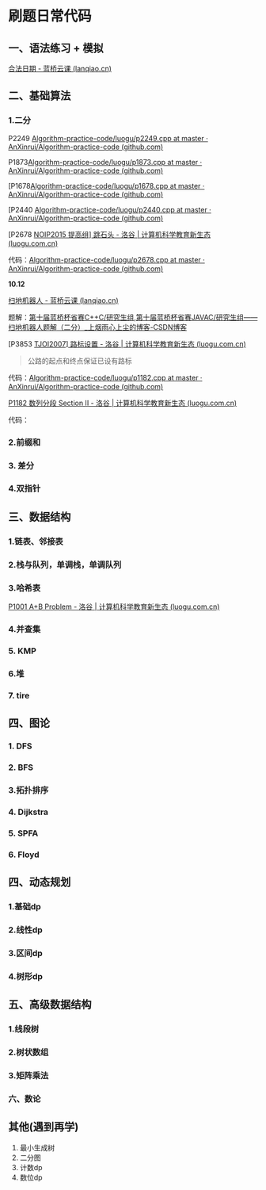 # 刷题日常代码

## 一、语法练习 + 模拟

[合法日期 - 蓝桥云课 (lanqiao.cn)](https://www.lanqiao.cn/problems/541/learning/?page=1&first_category_id=1&sort=students_count&second_category_id=3&tags=模拟)





## 二、基础算法

### 1.二分

P2249 [Algorithm-practice-code/luogu/p2249.cpp at master · AnXinrui/Algorithm-practice-code (github.com)](https://github.com/AnXinrui/Algorithm-practice-code/blob/master/luogu/p2249.cpp)

P1873[Algorithm-practice-code/luogu/p1873.cpp at master · AnXinrui/Algorithm-practice-code (github.com)](https://github.com/AnXinrui/Algorithm-practice-code/blob/master/luogu/p1873.cpp)



[P1678[Algorithm-practice-code/luogu/p1678.cpp at master · AnXinrui/Algorithm-practice-code (github.com)](https://github.com/AnXinrui/Algorithm-practice-code/blob/master/luogu/p1678.cpp)





[P2440 [Algorithm-practice-code/luogu/p2440.cpp at master · AnXinrui/Algorithm-practice-code (github.com)](https://github.com/AnXinrui/Algorithm-practice-code/blob/master/luogu/p2440.cpp)



[P2678 [NOIP2015 提高组\] 跳石头 - 洛谷 | 计算机科学教育新生态 (luogu.com.cn)](https://www.luogu.com.cn/problem/P2678)

代码：[Algorithm-practice-code/luogu/p2678.cpp at master · AnXinrui/Algorithm-practice-code (github.com)](https://github.com/AnXinrui/Algorithm-practice-code/blob/master/luogu/p2678.cpp)

**10.12**

[扫地机器人 - 蓝桥云课 (lanqiao.cn)](https://www.lanqiao.cn/problems/199/learning/?page=1&first_category_id=1&sort=students_count&name=机器人)

题解：[第十届蓝桥杯省赛C++C/研究生组,第十届蓝桥杯省赛JAVAC/研究生组——扫地机器人题解（二分）_上烟雨心上尘的博客-CSDN博客](https://blog.csdn.net/weixin_64632836/article/details/133777504?spm=1001.2014.3001.5502)

[P3853 [TJOI2007\] 路标设置 - 洛谷 | 计算机科学教育新生态 (luogu.com.cn)](https://www.luogu.com.cn/problem/P3853)

> 公路的起点和终点保证已设有路标 

代码：[Algorithm-practice-code/luogu/p1182.cpp at master · AnXinrui/Algorithm-practice-code (github.com)](https://github.com/AnXinrui/Algorithm-practice-code/blob/master/luogu/p1182.cpp)

[P1182 数列分段 Section II - 洛谷 | 计算机科学教育新生态 (luogu.com.cn)](https://www.luogu.com.cn/problem/P1182)

代码：

### 2.前缀和

### 3. 差分

### 4.双指针

## 三、数据结构

### 1.链表、邻接表

### 2.栈与队列，单调栈，单调队列

### 3.哈希表

[P1001 A+B Problem - 洛谷 | 计算机科学教育新生态 (luogu.com.cn)](https://www.luogu.com.cn/problem/P1001)

### 4.并查集

### 5. KMP

### 6.堆

### 7. tire

## 四、图论

### 1. DFS

### 2. BFS

### 3.拓扑排序

### 4. Dijkstra

### 5. SPFA

### 6. Floyd

## 四、动态规划

### 1.基础dp

### 2.线性dp

### 3.区间dp

### 4.树形dp

## 五、高级数据结构

### 1.线段树

### 2.树状数组

### 3.矩阵乘法

### 六、数论

## 其他(遇到再学)

1. 最小生成树
2. 二分图
3. 计数dp
4. 数位dp
